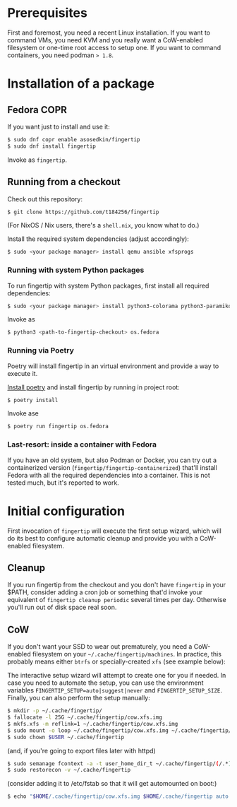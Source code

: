 # Prerequisites

First and foremost, you need a recent Linux installation.
If you want to command VMs, you need KVM and
you really want a CoW-enabled filesystem or one-time root access to setup one.
If you want to command containers, you need podman `> 1.8`.


# Installation of a package

## Fedora COPR

If you want just to install and use it:

``` bash
$ sudo dnf copr enable asosedkin/fingertip
$ sudo dnf install fingertip
```

Invoke as `fingertip`.


## Running from a checkout

Check out this repository:
``` bash
$ git clone https://github.com/t184256/fingertip
```

(For NixOS / Nix users, there's a `shell.nix`, you know what to do.)


Install the required system dependencies (adjust accordingly):
``` bash
$ sudo <your package manager> install qemu ansible xfsprogs
```

### Running with system Python packages

To run fingertip with system Python packages, first install all required dependencies:

``` bash
$ sudo <your package manager> install python3-colorama python3-paramiko python3-pexpect python3-pyxdg python3-CacheControl python3-requests python3-requests-mock python3-fasteners python3-lockfile python3-cloudpickle python3-GitPython python3-rangehttpserver
```

Invoke as

``` bash
$ python3 <path-to-fingertip-checkout> os.fedora
```

### Running via Poetry

Poetry will install fingertip in an virtual environment and provide a way to execute it.

[Install poetry](https://python-poetry.org/docs/)
and install fingertip by running in project root:

``` bash
$ poetry install
```

Invoke ase

``` bash
$ poetry run fingertip os.fedora
```

### Last-resort: inside a container with Fedora

If you have an old system, but also Podman or Docker,
you can try out a containerized version
(`fingertip/fingertip-containerized`) that'll install
Fedora with all the required dependencies into a container.
This is not tested much, but it's reported to work.


# Initial configuration

First invocation of `fingertip` will execute the first setup wizard,
which will do its best to configure automatic cleanup and provide you
with a CoW-enabled filesystem.

## Cleanup

If you run fingertip from the checkout
and you don't have `fingertip` in your $PATH,
consider adding a cron job or something that'd invoke your equivalent of
`fingertip cleanup periodic` several times per day.
Otherwise you'll run out of disk space real soon.

## CoW

If you don't want your SSD to wear out prematurely,
you need a CoW-enabled filesystem on your `~/.cache/fingertip/machines`.
In practice, this probably means either `btrfs` or specially-created `xfs`
(see example below):

The interactive setup wizard will attempt to create one for you if needed.
In case you need to automate the setup, you can use the environment
variables `FINGERTIP_SETUP=auto|suggest|never` and `FINGERTIP_SETUP_SIZE`.
Finally, you can also perform the setup manually:

``` bash
$ mkdir -p ~/.cache/fingertip/
$ fallocate -l 25G ~/.cache/fingertip/cow.xfs.img
$ mkfs.xfs -m reflink=1 ~/.cache/fingertip/cow.xfs.img
$ sudo mount -o loop ~/.cache/fingertip/cow.xfs.img ~/.cache/fingertip/machines
$ sudo chown $USER ~/.cache/fingertip
```

(and, if you're going to export files later with httpd)

``` bash
$ sudo semanage fcontext -a -t user_home_dir_t ~/.cache/fingertip/(/.*)?
$ sudo restorecon -v ~/.cache/fingertip
```

(consider adding it to /etc/fstab so that it will get automounted on boot:)
``` bash
$ echo "$HOME/.cache/fingertip/cow.xfs.img $HOME/.cache/fingertip auto loop" | sudo tee -a /etc/fstab
```
